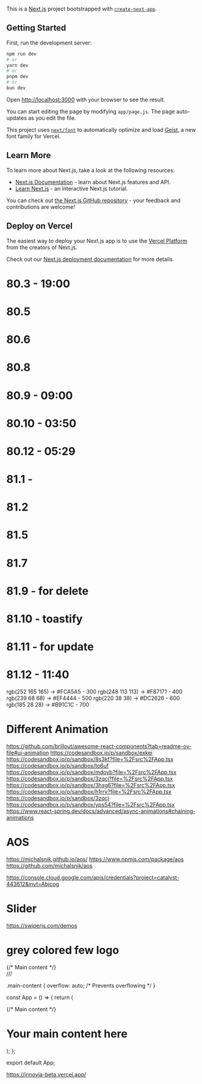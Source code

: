 This is a [Next.js](https://nextjs.org) project bootstrapped with [`create-next-app`](https://github.com/vercel/next.js/tree/canary/packages/create-next-app).

## Getting Started

First, run the development server:

```bash
npm run dev
# or
yarn dev
# or
pnpm dev
# or
bun dev
```

Open [http://localhost:3000](http://localhost:3000) with your browser to see the result.

You can start editing the page by modifying `app/page.js`. The page auto-updates as you edit the file.

This project uses [`next/font`](https://nextjs.org/docs/app/building-your-application/optimizing/fonts) to automatically optimize and load [Geist](https://vercel.com/font), a new font family for Vercel.

## Learn More

To learn more about Next.js, take a look at the following resources:

- [Next.js Documentation](https://nextjs.org/docs) - learn about Next.js features and API.
- [Learn Next.js](https://nextjs.org/learn) - an interactive Next.js tutorial.

You can check out [the Next.js GitHub repository](https://github.com/vercel/next.js) - your feedback and contributions are welcome!

## Deploy on Vercel

The easiest way to deploy your Next.js app is to use the [Vercel Platform](https://vercel.com/new?utm_medium=default-template&filter=next.js&utm_source=create-next-app&utm_campaign=create-next-app-readme) from the creators of Next.js.

Check out our [Next.js deployment documentation](https://nextjs.org/docs/app/building-your-application/deploying) for more details.


# 80.3 - 19:00
# 80.5
# 80.6
# 80.8
# 80.9 - 09:00
# 80.10 - 03:50
# 80.12 - 05:29
# 81.1 - 
# 81.2
# 81.5
# 81.7
# 81.9 - for delete
# 81.10 - toastify
# 81.11 - for update
# 81.12 - 11:40



rgb(252 165 165) → #FCA5A5 - 300
rgb(248 113 113) → #F87171 - 400
rgb(239 68 68) → #EF4444   - 500
rgb(220 38 38) → #DC2626   - 600
rgb(185 28 28) → #B91C1C   - 700


# Different Animation
https://github.com/brillout/awesome-react-components?tab=readme-ov-file#ui-animation
https://codesandbox.io/p/sandbox/exkei
https://codesandbox.io/p/sandbox/8s3kf?file=%2Fsrc%2FApp.tsx
https://codesandbox.io/p/sandbox/to6uf
https://codesandbox.io/p/sandbox/mdovb?file=%2Fsrc%2FApp.tsx
https://codesandbox.io/p/sandbox/3zqcj?file=%2Fsrc%2FApp.tsx
https://codesandbox.io/p/sandbox/3hsg6?file=%2Fsrc%2FApp.tsx
https://codesandbox.io/p/sandbox/h1rrv?file=%2Fsrc%2FApp.tsx
https://codesandbox.io/p/sandbox/3zqcj
https://codesandbox.io/p/sandbox/yps54?file=%2Fsrc%2FApp.tsx
https://www.react-spring.dev/docs/advanced/async-animations#chaining-animations

# AOS
https://michalsnik.github.io/aos/
https://www.npmjs.com/package/aos
https://github.com/michalsnik/aos

https://console.cloud.google.com/apis/credentials?project=catalyst-443612&invt=Abjcog

# Slider
https://swiperjs.com/demos

# grey colored few logo


<div className="flex flex-col min-h-screen">
  <main className="flex-grow"> {/* Main content */}</main> ///
  <Footer />
</div>

.main-content {
  overflow: auto; /* Prevents overflowing */
}

const App = () => {
  return (
    <div className="flex flex-col min-h-screen">
      <main className="flex-grow">
        {/* Main content */}
        <h1>Your main content here</h1>
      </main>
      <Footer />
    </div>
  );
};

export default App;

https://innovia-beta.vercel.app/
